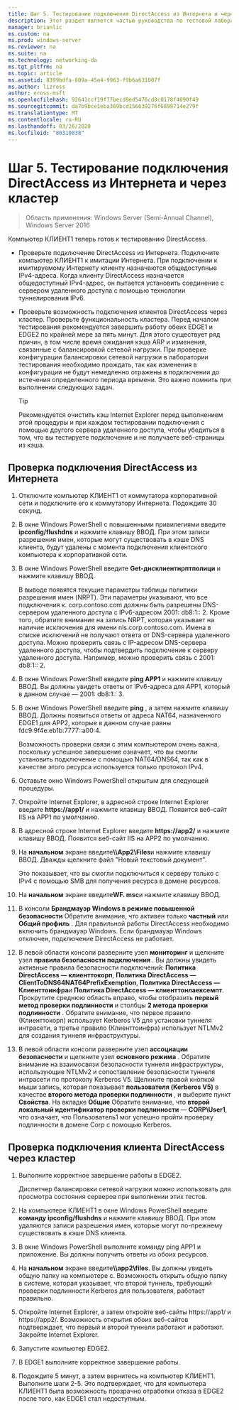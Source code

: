 ```yaml
---
title: Шаг 5. Тестирование подключения DirectAccess из Интернета и через кластер
description: Этот раздел является частью руководства по тестовой лаборатории. демонстрация DirectAccess в кластере с Windows NLB для Windows Server 2016
manager: brianlic
ms.custom: na
ms.prod: windows-server
ms.reviewer: na
ms.suite: na
ms.technology: networking-da
ms.tgt_pltfrm: na
ms.topic: article
ms.assetid: 8399bdfa-809a-45e4-9963-f9b6a631007f
ms.author: lizross
author: eross-msft
ms.openlocfilehash: 92641ccf19f77becd9ed5476cd8c0178f4090f49
ms.sourcegitcommit: da7b9bce1eba369bcd156639276f6899714e279f
ms.translationtype: MT
ms.contentlocale: ru-RU
ms.lasthandoff: 03/26/2020
ms.locfileid: "80310838"
---
```

# <a name="step-5-test-directaccess-connectivity-from-the-internet-and-through-the-cluster"></a>Шаг 5. Тестирование подключения DirectAccess из Интернета и через кластер

>Область применения: Windows Server (Semi-Annual Channel), Windows Server 2016

Компьютер КЛИЕНТ1 теперь готов к тестированию DirectAccess.  
  
- Проверьте подключение DirectAccess из Интернета. Подключите компьютер КЛИЕНТ1 к имитации Интернета. При подключении к имитируемому Интернету клиенту назначаются общедоступные IPv4-адреса. Когда клиенту DirectAccess назначается общедоступный IPv4-адрес, он пытается установить соединение с сервером удаленного доступа с помощью технологии туннелирования IPv6.  
  
- Проверьте возможность подключения клиентов DirectAccess через кластер. Проверьте функциональность кластера. Перед началом тестирования рекомендуется завершить работу обеих EDGE1 и EDGE2 по крайней мере за пять минут. Для этого существует ряд причин, в том числе время ожидания кэша ARP и изменения, связанные с балансировкой сетевой нагрузки. При проверке конфигурации балансировки сетевой нагрузки в лаборатории тестирования необходимо прождать, так как изменения в конфигурации не будут немедленно отражены в подключении до истечения определенного периода времени. Это важно помнить при выполнении следующих задач.  
  
    > [!TIP]  
    > Рекомендуется очистить кэш Internet Explorer перед выполнением этой процедуры и при каждом тестировании подключения с помощью другого сервера удаленного доступа, чтобы убедиться в том, что вы тестируете подключение и не получаете веб-страницы из кэша.  
  
## <a name="test-directaccess-connectivity-from-the-internet"></a>Проверка подключения DirectAccess из Интернета  
  
1. Отключите компьютер КЛИЕНТ1 от коммутатора корпоративной сети и подключите его к коммутатору Интернета. Подождите 30 секунд.  
  
2. В окне Windows PowerShell с повышенными привилегиями введите **ipconfig/flushdns** и нажмите клавишу ВВОД. При этом записи разрешения имен, которые могут существовать в кэше DNS клиента, будут удалены с момента подключения клиентского компьютера к корпоративной сети.  
  
3. В окне Windows PowerShell введите **Get-днсклиентнрптполици** и нажмите клавишу ВВОД.  
  
   В выводе появятся текущие параметры таблицы политики разрешения имен (NRPT). Эти параметры указывают, что все подключения к. corp.contoso.com должны быть разрешены DNS-сервером удаленного доступа с IPv6-адресом 2001: db8:1:: 2. Кроме того, обратите внимание на запись NRPT, которая указывает на наличие исключения для имени nls.corp.contoso.com. Имена в списке исключений не получают ответа от DNS-сервера удаленного доступа. Можно проверить связь с IP-адресом DNS-сервера удаленного доступа, чтобы подтвердить подключение к серверу удаленного доступа. Например, можно проверить связь с 2001: db8:1:: 2.  
  
4. В окне Windows PowerShell введите **ping APP1** и нажмите клавишу ВВОД. Вы должны увидеть ответы от IPv6-адреса для APP1, который в данном случае — 2001: db8:1:: 3.  
  
5. В окне Windows PowerShell введите **ping** , а затем нажмите клавишу ВВОД. Должны появиться ответы от адреса NAT64, назначенного EDGE1 для APP2, которые в данном случае равны fdc9:9f4e:eb1b:7777::a00:4.  
  
   Возможность проверки связи с этим компьютером очень важна, поскольку успешное завершение означает, что вы смогли установить подключение с помощью NAT64/DNS64, так как в качестве этого ресурса используется только протокол IPv4.  
  
6. Оставьте окно Windows PowerShell открытым для следующей процедуры.  
  
7. Откройте Internet Explorer, в адресной строке Internet Explorer введите **https://app1/** и нажмите клавишу ВВОД. Появится веб-сайт IIS на APP1 по умолчанию.  
  
8. В адресной строке Internet Explorer введите **https://app2/** и нажмите клавишу ВВОД. Появится веб-сайт IIS на APP2 по умолчанию.  
  
9. На **начальном** экране введите<strong>\\\App2\Files</strong>и нажмите клавишу ВВОД. Дважды щелкните файл "Новый текстовый документ".  
  
    Это показывает, что вы смогли подключиться к серверу только с IPv4 с помощью SMB для получения ресурса в домене ресурсов.  
  
10. На **начальном** экране введите**WF. msc**и нажмите клавишу ВВОД.  
  
11. В консоли **Брандмауэр Windows в режиме повышенной безопасности** Обратите внимание, что активен только **частный** или **Общий профиль** . Для правильной работы DirectAccess необходимо включить брандмауэр Windows. Если брандмауэр Windows отключен, подключение DirectAccess не работает.  
  
12. В левой области консоли разверните узел **мониторинг** и щелкните узел **правила безопасности подключения** . Вы должны увидеть активные правила безопасности подключений: **Политика DirectAccess — клиенттокорп**, **Политика DirectAccess — ClientToDNS64NAT64PrefixExemption**, **Политика DirectAccess — Клиенттоинфра**и **Политика DirectAccess — клиенттонлаексемпт**. Прокрутите среднюю область вправо, чтобы отобразить **первый метод проверки подлинности** и столбцы **2 метода проверки подлинности** . Обратите внимание, что первое правило (Клиенттокорп) использует Kerberos V5 для установки туннеля интрасети, а третье правило (Клиенттоинфра) использует NTLMv2 для создания туннеля инфраструктуры.  
  
13. В левой области консоли разверните узел **ассоциации безопасности** и щелкните узел **основного режима** . Обратите внимание на взаимосвязи безопасности туннеля инфраструктуры, использующие NTLMv2 и сопоставление безопасности туннеля интрасети по протоколу Kerberos V5. Щелкните правой кнопкой мыши запись, которая показывает **пользователя (Kerberos V5)** в качестве **второго метода проверки подлинности** , и выберите пункт **Свойства**. На вкладке **Общие** Обратите внимание, что **второй локальный идентификатор проверки подлинности** — **CORP\User1**, что означает, что Пользователь1 мог успешно пройти проверку подлинности в домене Corp с помощью Kerberos.  
  
## <a name="test-directaccess-client-connectivity-through-the-cluster"></a>Проверка подключения клиента DirectAccess через кластер  
  
1. Выполните корректное завершение работы в EDGE2.  
  
   Диспетчер балансировки сетевой нагрузки можно использовать для просмотра состояния серверов при выполнении этих тестов.  
  
2. На компьютере КЛИЕНТ1 в окне Windows PowerShell введите **команду ipconfig/flushdns** и нажмите клавишу ВВОД. При этом удаляются записи разрешения имен, которые могут по-прежнему существовать в кэше DNS клиента.  
  
3. В окне Windows PowerShell выполните команду ping APP1 и приложение. Вы должны получить ответы из обоих ресурсов.  
  
4. На **начальном** экране введите<strong>\\\app2\files</strong>. Вы должны увидеть общую папку на компьютере с. Возможность открыть общую папку в системе, которая указывает, что второй туннель, требующий проверки подлинности Kerberos для пользователя, работает правильно.  
  
5. Откройте Internet Explorer, а затем откройте веб-сайты https://app1/ и https://app2/. Возможность открытия обоих веб-сайтов подтверждает, что первый и второй туннели работают и работают. Закройте Internet Explorer.  
  
6. Запустите компьютер EDGE2.  
  
7. В EDGE1 выполните корректное завершение работы.  
  
8. Подождите 5 минут, а затем вернитесь на компьютер КЛИЕНТ1. Выполните шаги 2-5. Это подтверждает, что для компьютера КЛИЕНТ1 была возможность прозрачно отработки отказа в EDGE2 после того, как EDGE1 стал недоступным.
